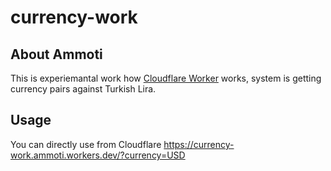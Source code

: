 # currency-work

## About <a name = "about">Ammoti</a>

This is experiemantal work how [Cloudflare Worker](https://developers.cloudflare.com/workers/) works, system is getting currency pairs against Turkish Lira.

## Usage <a name = "usage"></a>

You can directly use from Cloudflare https://currency-work.ammoti.workers.dev/?currency=USD